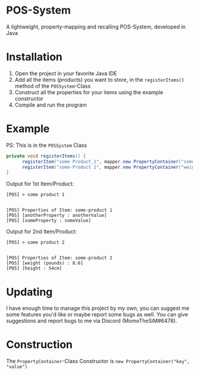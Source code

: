# POS-System
A lightweight, property-mapping and recalling POS-System, developed in Java

# Installation
1. Open the project in your favorite Java IDE
2. Add all the items (products) you want to store, in the `registerItems()` method of the `POSSystem`-Class
3. Construct all the properties for your items using the example constructor
4. Compile and run the program

# Example
PS: This is in the `POSSystem` Class
```java
private void registerItems() {
      registerItem("some Product_1", mapper.new PropertyContainer("someProperty", "someValue"), mapper.new PropertyContainer("anotherProperty", "anotherValue"));
      registerItem("some-Product 2", mapper.new PropertyContainer("weight (pounds)", 8.6f), mapper.new PropertyContainer("height", "54cm"));
}
```

Output for 1st Item/Product:
```log
[POS] > some product 1


[POS] Properties of Item: some-product 1
[POS] [anotherProperty : anotherValue]
[POS] [someProperty : someValue]
```

Output for 2nd Item/Product:
```log
[POS] > some product 2


[POS] Properties of Item: some-product 2
[POS] [weight (pounds) : 8.6]
[POS] [height : 54cm]
```


# Updating
I have enough time to manage this project by my own, you can suggest me some features you'd like or maybe report some bugs as well.
You can give suggestions and report bugs to me via Discord (MomoTheSiM#6478).

# Construction
The `PropertyContainer`-Class Constructor is `new PropertyContainer("key", "value")`
